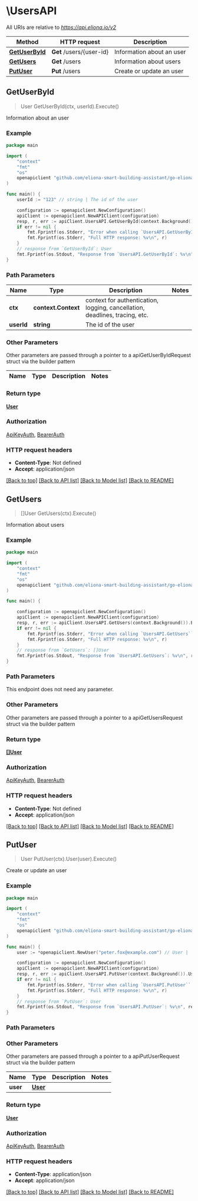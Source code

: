 # \UsersAPI

All URIs are relative to *https://api.eliona.io/v2*

Method | HTTP request | Description
------------- | ------------- | -------------
[**GetUserById**](UsersAPI.md#GetUserById) | **Get** /users/{user-id} | Information about an user
[**GetUsers**](UsersAPI.md#GetUsers) | **Get** /users | Information about users
[**PutUser**](UsersAPI.md#PutUser) | **Put** /users | Create or update an user



## GetUserById

> User GetUserById(ctx, userId).Execute()

Information about an user



### Example

```go
package main

import (
    "context"
    "fmt"
    "os"
    openapiclient "github.com/eliona-smart-building-assistant/go-eliona-api-client/v2"
)

func main() {
    userId := "123" // string | The id of the user

    configuration := openapiclient.NewConfiguration()
    apiClient := openapiclient.NewAPIClient(configuration)
    resp, r, err := apiClient.UsersAPI.GetUserById(context.Background(), userId).Execute()
    if err != nil {
        fmt.Fprintf(os.Stderr, "Error when calling `UsersAPI.GetUserById``: %v\n", err)
        fmt.Fprintf(os.Stderr, "Full HTTP response: %v\n", r)
    }
    // response from `GetUserById`: User
    fmt.Fprintf(os.Stdout, "Response from `UsersAPI.GetUserById`: %v\n", resp)
}
```

### Path Parameters


Name | Type | Description  | Notes
------------- | ------------- | ------------- | -------------
**ctx** | **context.Context** | context for authentication, logging, cancellation, deadlines, tracing, etc.
**userId** | **string** | The id of the user | 

### Other Parameters

Other parameters are passed through a pointer to a apiGetUserByIdRequest struct via the builder pattern


Name | Type | Description  | Notes
------------- | ------------- | ------------- | -------------


### Return type

[**User**](User.md)

### Authorization

[ApiKeyAuth](../README.md#ApiKeyAuth), [BearerAuth](../README.md#BearerAuth)

### HTTP request headers

- **Content-Type**: Not defined
- **Accept**: application/json

[[Back to top]](#) [[Back to API list]](../README.md#documentation-for-api-endpoints)
[[Back to Model list]](../README.md#documentation-for-models)
[[Back to README]](../README.md)


## GetUsers

> []User GetUsers(ctx).Execute()

Information about users



### Example

```go
package main

import (
    "context"
    "fmt"
    "os"
    openapiclient "github.com/eliona-smart-building-assistant/go-eliona-api-client/v2"
)

func main() {

    configuration := openapiclient.NewConfiguration()
    apiClient := openapiclient.NewAPIClient(configuration)
    resp, r, err := apiClient.UsersAPI.GetUsers(context.Background()).Execute()
    if err != nil {
        fmt.Fprintf(os.Stderr, "Error when calling `UsersAPI.GetUsers``: %v\n", err)
        fmt.Fprintf(os.Stderr, "Full HTTP response: %v\n", r)
    }
    // response from `GetUsers`: []User
    fmt.Fprintf(os.Stdout, "Response from `UsersAPI.GetUsers`: %v\n", resp)
}
```

### Path Parameters

This endpoint does not need any parameter.

### Other Parameters

Other parameters are passed through a pointer to a apiGetUsersRequest struct via the builder pattern


### Return type

[**[]User**](User.md)

### Authorization

[ApiKeyAuth](../README.md#ApiKeyAuth), [BearerAuth](../README.md#BearerAuth)

### HTTP request headers

- **Content-Type**: Not defined
- **Accept**: application/json

[[Back to top]](#) [[Back to API list]](../README.md#documentation-for-api-endpoints)
[[Back to Model list]](../README.md#documentation-for-models)
[[Back to README]](../README.md)


## PutUser

> User PutUser(ctx).User(user).Execute()

Create or update an user



### Example

```go
package main

import (
    "context"
    "fmt"
    "os"
    openapiclient "github.com/eliona-smart-building-assistant/go-eliona-api-client/v2"
)

func main() {
    user := *openapiclient.NewUser("peter.fox@example.com") // User | 

    configuration := openapiclient.NewConfiguration()
    apiClient := openapiclient.NewAPIClient(configuration)
    resp, r, err := apiClient.UsersAPI.PutUser(context.Background()).User(user).Execute()
    if err != nil {
        fmt.Fprintf(os.Stderr, "Error when calling `UsersAPI.PutUser``: %v\n", err)
        fmt.Fprintf(os.Stderr, "Full HTTP response: %v\n", r)
    }
    // response from `PutUser`: User
    fmt.Fprintf(os.Stdout, "Response from `UsersAPI.PutUser`: %v\n", resp)
}
```

### Path Parameters



### Other Parameters

Other parameters are passed through a pointer to a apiPutUserRequest struct via the builder pattern


Name | Type | Description  | Notes
------------- | ------------- | ------------- | -------------
 **user** | [**User**](User.md) |  | 

### Return type

[**User**](User.md)

### Authorization

[ApiKeyAuth](../README.md#ApiKeyAuth), [BearerAuth](../README.md#BearerAuth)

### HTTP request headers

- **Content-Type**: application/json
- **Accept**: application/json

[[Back to top]](#) [[Back to API list]](../README.md#documentation-for-api-endpoints)
[[Back to Model list]](../README.md#documentation-for-models)
[[Back to README]](../README.md)

